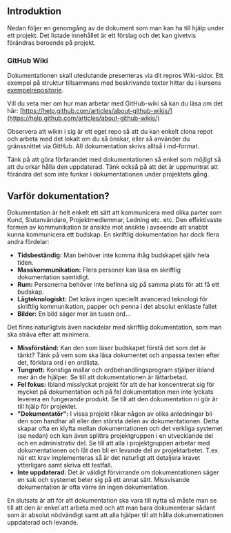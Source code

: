## Introduktion
Nedan följer en genomgång av de dokument som man kan ha till hjälp under ett projekt. Det listade innehållet är ett förslag och det kan givetvis förändras beroende på projekt.
     
### GitHub Wiki       
Dokumentationen skall uteslutande presenteras via dit repros Wiki-sidor. Ett exempel på struktur tillsammans med beskrivande texter hittar du i kursens [exempelrepositorie](https://github.com/1dv430/exempelstudent/wiki/Home/).

Vill du veta mer om hur man arbetar med GitHub-wiki så kan du läsa om det här: [https://help.github.com/articles/about-github-wikis/](https://help.github.com/articles/about-github-wikis/)

Observera att wikin i sig är ett eget repo så att du kan enkelt clona repot och arbeta med det lokalt om du så önskar, eller så använder du gränssnittet via GitHub. All dokumentation skrivs alltså i md-format.          

Tänk på att göra förfarandet med dokumentationen så enkel som möjligt så att du orkar hålla den uppdaterad. Tänk också på att det är uppmuntrat att förändra det som inte funkar i dokumentationen under projektets gång.

## Varför dokumentation?
Dokumentation är helt enkelt ett sätt att kommunicera med olika parter som Kund, Slutanvändare, Projektmedlemmar, Ledning etc. etc. Den effektivaste formen av kommunikation är ansikte mot ansikte i avseende att snabbt kunna kommunicera ett budskap. En skriftlig dokumentation har dock flera andra fördelar:

* **Tidsbeständig:** Man behöver inte komma ihåg budskapet själv hela tiden.
* **Masskommunikation:** Flera personer kan läsa en skriftlig dokumentation samtidigt.
* **Rum:** Personerna behöver inte befinna sig på samma plats för att få ett budskap.
* **Lågteknologiskt:** Det krävs ingen speciellt avancerad teknologi för skriftlig kommunikation, papper och penna i det absolut enklaste fallet
* **Bilder:** En bild säger mer än tusen ord...
            
            
Det finns naturligtvis även nackdelar med skriftlig dokumentation, som man ska sträva efter att minimera.

* **Missförstånd:** Kan den som läser budskapet förstå det som det är tänkt? Tänk på vem som ska läsa dokumentet och anpassa texten efter det, förklara ord i en ordlista.
* **Tungrott:** Konstiga mallar och ordbehandlingsprogram stjälper ibland mer än de hjälper. Se till att dokumentationen är lättarbetad.
* **Fel fokus:** Ibland misslyckat projekt för att de har koncentrerat sig för mycket på dokumentation och på fel dokumentation men inte lyckats leverera en fungerande produkt. Se till att den dokumentation ni gör är till hjälp för projektet.
* **"Dokumentatör":** I vissa projekt råkar någon av olika anledningar bli den som handhar all eller den största delen av dokumentationen. Detta skapar ofta en klyfta mellan dokumentationen och det verkliga systemet (se nedan) och kan även splittra projektgruppen i en utvecklande del och en administrativ del. Se till att alla i projektgruppen arbetar med dokumentationen och låt den bli en levande del av projektarbetet. T.ex. när ett krav implementeras så är det naturligt att detaljera kravet ytterligare samt skriva ett testfall.
* **Inte uppdaterad:** Det är väldigt förvirrande om dokumentationen säger en sak och systemet beter sig på ett annat sätt. Missvisande dokumentation är ofta värre än ingen dokumentation.

    
En slutsats är att för att dokumentation ska vara till nytta så måste man se till att den är enkel att arbeta med och att man bara dokumenterar sådant som är absolut nödvändigt samt att alla hjälper till att hålla dokumentationen uppdaterad och levande.
